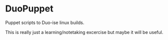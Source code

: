 # DuoPuppet
Puppet scripts to Duo-ise linux builds.

This is really just a learning/notetaking excercise but maybe it will be useful.
